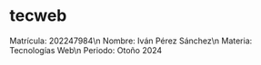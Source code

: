 # tecweb
Matrícula: 202247984\n
Nombre: Iván Pérez Sánchez\n
Materia: Tecnologías Web\n
Periodo: Otoño 2024

